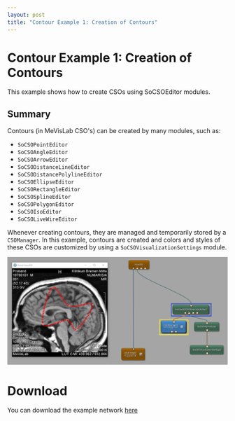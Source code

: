 ```yaml
---
layout: post
title: "Contour Example 1: Creation of Contours"
---
```


# Contour Example 1: Creation of Contours
This example shows how to create CSOs using SoCSOEditor modules.

## Summary
Contours (in MeVisLab CSO's) can be created by many modules, such as:
* `SoCSOPointEditor`
* `SoCSOAngleEditor`
* `SoCSOArrowEditor`
* `SoCSODistanceLineEditor`
* `SoCSODistancePolylineEditor`
* `SoCSOEllipseEditor`
* `SoCSORectangleEditor`
* `SoCSOSplineEditor`
* `SoCSOPolygonEditor`
* `SoCSOIsoEditor`
* `SoCSOLiveWireEditor`

Whenever creating contours, they are managed and temporarily stored by a `CSOManager`. In this example, contours are created and colors and styles of these CSOs are customized by using a `SoCSOVisualizationSettings` module.

![Screenshot](/examples/data_objects/contours/example1/image.png)

# Download
You can download the example network [here](/examples/data_objects/contours/example1/ContourExample1.mlab)
